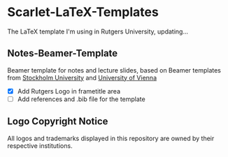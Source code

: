 # Scarlet-LaTeX-Templates

The LaTeX template I'm using in Rutgers University, updating...

## Notes-Beamer-Template

Beamer template for notes and lecture slides, based on Beamer templates from [Stockholm University](https://www.overleaf.com/latex/templates/stockholm-university-beamer-template/psjbqkmxmxkp) and [University of Vienna](https://www.overleaf.com/latex/templates/template-slides-16-9-university-of-vienna/phcgsdydjgkn)

- [x] Add Rutgers Logo in frametitle area
- [ ] Add references and .bib file for the template

## Logo Copyright Notice

All logos and trademarks displayed in this repository are owned by their respective institutions.
